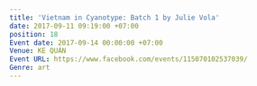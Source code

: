 ```yaml
---
title: 'Vietnam in Cyanotype: Batch 1 by Julie Vola'
date: 2017-09-11 09:19:00 +07:00
position: 18
Event date: 2017-09-14 00:00:00 +07:00
Venue: KE QUÁN
Event URL: https://www.facebook.com/events/115070102537039/
Genre: art
---
```


